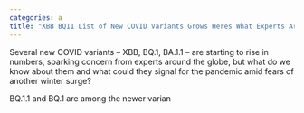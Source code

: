 ```yaml
---
categories: a
title: "XBB BQ11 List of New COVID Variants Grows Heres What Experts Are Saying"
---
```


Several new COVID variants &#8211; XBB, BQ.1, BA.1.1 &#8211; are starting to rise in numbers, sparking concern from experts around the globe, but what do we know about them and what could they signal for the pandemic amid fears of another winter surge? 



BQ.1.1 and BQ.1 are among the newer varian